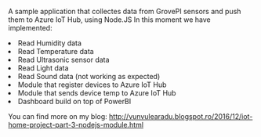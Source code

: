 A sample application that collectes data from GrovePI sensors and push them to Azure IoT Hub, using Node.JS
In this moment we have implemented:
<ls>
<li>Read Humidity data</li>
<li>Read Temperature data</li>
<li>Read Ultrasonic sensor data</li>
<li>Read Light data</li>
<li>Read Sound data (not working as expected)</li>
<li>Module that register devices to Azure IoT Hub</li>
<li>Module that sends device temp to Azure IoT Hub</li>
<li>Dashboard build on top of PowerBI</li>
</ls>

You can find more on my blog: http://vunvulearadu.blogspot.ro/2016/12/iot-home-project-part-3-nodejs-module.html
